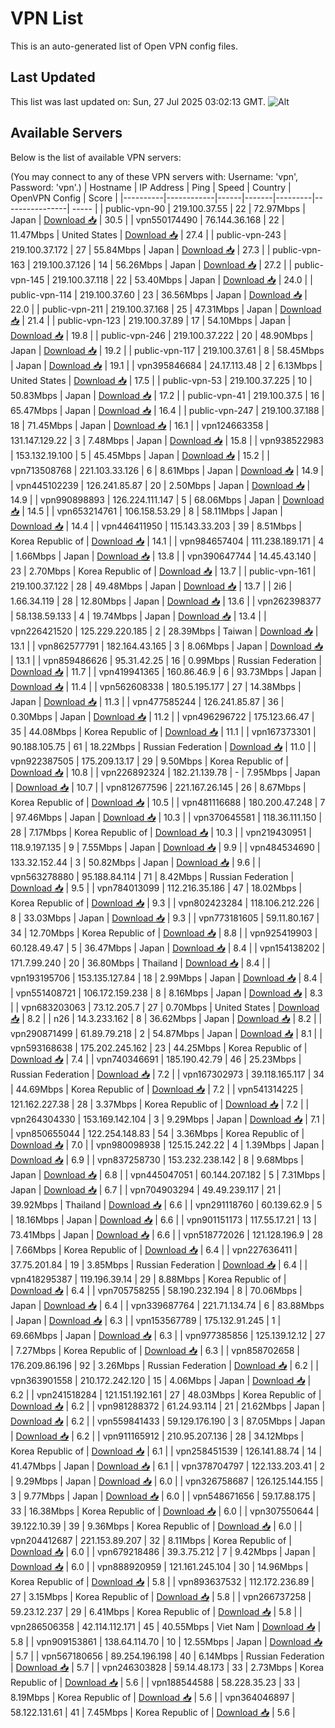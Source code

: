# VPN List

This is an auto-generated list of Open VPN config files.

## Last Updated

This list was last updated on: Sun, 27 Jul 2025 03:02:13 GMT.
![Alt](https://repobeats.axiom.co/api/embed/186b98318ef1479477931607c1ad7d823f12451f.svg "Repobeats analytics image")

## Available Servers

Below is the list of available VPN servers:

(You may connect to any of these VPN servers with: Username: 'vpn', Password: 'vpn'.)
| Hostname | IP Address | Ping | Speed | Country | OpenVPN Config | Score |
|----------|------------|------|-------|---------|----------------| ----- |
| public-vpn-90 | 219.100.37.55 | 22 | 72.97Mbps | Japan | [Download 📥](./configs/server_0_JP.ovpn) | 30.5 |
| vpn550174490 | 76.144.36.168 | 22 | 11.47Mbps | United States | [Download 📥](./configs/server_1_US.ovpn) | 27.4 |
| public-vpn-243 | 219.100.37.172 | 27 | 55.84Mbps | Japan | [Download 📥](./configs/server_2_JP.ovpn) | 27.3 |
| public-vpn-163 | 219.100.37.126 | 14 | 56.26Mbps | Japan | [Download 📥](./configs/server_3_JP.ovpn) | 27.2 |
| public-vpn-145 | 219.100.37.118 | 22 | 53.40Mbps | Japan | [Download 📥](./configs/server_4_JP.ovpn) | 24.0 |
| public-vpn-114 | 219.100.37.60 | 23 | 36.56Mbps | Japan | [Download 📥](./configs/server_5_JP.ovpn) | 22.0 |
| public-vpn-211 | 219.100.37.168 | 25 | 47.31Mbps | Japan | [Download 📥](./configs/server_6_JP.ovpn) | 21.4 |
| public-vpn-123 | 219.100.37.89 | 17 | 54.10Mbps | Japan | [Download 📥](./configs/server_7_JP.ovpn) | 19.8 |
| public-vpn-246 | 219.100.37.222 | 20 | 48.90Mbps | Japan | [Download 📥](./configs/server_8_JP.ovpn) | 19.2 |
| public-vpn-117 | 219.100.37.61 | 8 | 58.45Mbps | Japan | [Download 📥](./configs/server_9_JP.ovpn) | 19.1 |
| vpn395846684 | 24.17.113.48 | 2 | 6.13Mbps | United States | [Download 📥](./configs/server_10_US.ovpn) | 17.5 |
| public-vpn-53 | 219.100.37.225 | 10 | 50.83Mbps | Japan | [Download 📥](./configs/server_11_JP.ovpn) | 17.2 |
| public-vpn-41 | 219.100.37.5 | 16 | 65.47Mbps | Japan | [Download 📥](./configs/server_12_JP.ovpn) | 16.4 |
| public-vpn-247 | 219.100.37.188 | 18 | 71.45Mbps | Japan | [Download 📥](./configs/server_13_JP.ovpn) | 16.1 |
| vpn124663358 | 131.147.129.22 | 3 | 7.48Mbps | Japan | [Download 📥](./configs/server_14_JP.ovpn) | 15.8 |
| vpn938522983 | 153.132.19.100 | 5 | 45.45Mbps | Japan | [Download 📥](./configs/server_15_JP.ovpn) | 15.2 |
| vpn713508768 | 221.103.33.126 | 6 | 8.61Mbps | Japan | [Download 📥](./configs/server_16_JP.ovpn) | 14.9 |
| vpn445102239 | 126.241.85.87 | 20 | 2.50Mbps | Japan | [Download 📥](./configs/server_17_JP.ovpn) | 14.9 |
| vpn990898893 | 126.224.111.147 | 5 | 68.06Mbps | Japan | [Download 📥](./configs/server_18_JP.ovpn) | 14.5 |
| vpn653214761 | 106.158.53.29 | 8 | 58.11Mbps | Japan | [Download 📥](./configs/server_19_JP.ovpn) | 14.4 |
| vpn446411950 | 115.143.33.203 | 39 | 8.51Mbps | Korea Republic of | [Download 📥](./configs/server_20_KR.ovpn) | 14.1 |
| vpn984657404 | 111.238.189.171 | 4 | 1.66Mbps | Japan | [Download 📥](./configs/server_21_JP.ovpn) | 13.8 |
| vpn390647744 | 14.45.43.140 | 23 | 2.70Mbps | Korea Republic of | [Download 📥](./configs/server_22_KR.ovpn) | 13.7 |
| public-vpn-161 | 219.100.37.122 | 28 | 49.48Mbps | Japan | [Download 📥](./configs/server_23_JP.ovpn) | 13.7 |
| 2i6 | 1.66.34.119 | 28 | 12.80Mbps | Japan | [Download 📥](./configs/server_24_JP.ovpn) | 13.6 |
| vpn262398377 | 58.138.59.133 | 4 | 19.74Mbps | Japan | [Download 📥](./configs/server_25_JP.ovpn) | 13.4 |
| vpn226421520 | 125.229.220.185 | 2 | 28.39Mbps | Taiwan | [Download 📥](./configs/server_26_TW.ovpn) | 13.1 |
| vpn862577791 | 182.164.43.165 | 3 | 8.06Mbps | Japan | [Download 📥](./configs/server_27_JP.ovpn) | 13.1 |
| vpn859486626 | 95.31.42.25 | 16 | 0.99Mbps | Russian Federation | [Download 📥](./configs/server_28_RU.ovpn) | 11.7 |
| vpn419941365 | 160.86.46.9 | 6 | 93.73Mbps | Japan | [Download 📥](./configs/server_29_JP.ovpn) | 11.4 |
| vpn562608338 | 180.5.195.177 | 27 | 14.38Mbps | Japan | [Download 📥](./configs/server_30_JP.ovpn) | 11.3 |
| vpn477585244 | 126.241.85.87 | 36 | 0.30Mbps | Japan | [Download 📥](./configs/server_31_JP.ovpn) | 11.2 |
| vpn496296722 | 175.123.66.47 | 35 | 44.08Mbps | Korea Republic of | [Download 📥](./configs/server_32_KR.ovpn) | 11.1 |
| vpn167373301 | 90.188.105.75 | 61 | 18.22Mbps | Russian Federation | [Download 📥](./configs/server_33_RU.ovpn) | 11.0 |
| vpn922387505 | 175.209.13.17 | 29 | 9.50Mbps | Korea Republic of | [Download 📥](./configs/server_34_KR.ovpn) | 10.8 |
| vpn226892324 | 182.21.139.78 | - | 7.95Mbps | Japan | [Download 📥](./configs/server_35_JP.ovpn) | 10.7 |
| vpn812677596 | 221.167.26.145 | 26 | 8.67Mbps | Korea Republic of | [Download 📥](./configs/server_36_KR.ovpn) | 10.5 |
| vpn481116688 | 180.200.47.248 | 7 | 97.46Mbps | Japan | [Download 📥](./configs/server_37_JP.ovpn) | 10.3 |
| vpn370645581 | 118.36.111.150 | 28 | 7.17Mbps | Korea Republic of | [Download 📥](./configs/server_38_KR.ovpn) | 10.3 |
| vpn219430951 | 118.9.197.135 | 9 | 7.55Mbps | Japan | [Download 📥](./configs/server_39_JP.ovpn) | 9.9 |
| vpn484534690 | 133.32.152.44 | 3 | 50.82Mbps | Japan | [Download 📥](./configs/server_40_JP.ovpn) | 9.6 |
| vpn563278880 | 95.188.84.114 | 71 | 8.42Mbps | Russian Federation | [Download 📥](./configs/server_41_RU.ovpn) | 9.5 |
| vpn784013099 | 112.216.35.186 | 47 | 18.02Mbps | Korea Republic of | [Download 📥](./configs/server_42_KR.ovpn) | 9.3 |
| vpn802423284 | 118.106.212.226 | 8 | 33.03Mbps | Japan | [Download 📥](./configs/server_43_JP.ovpn) | 9.3 |
| vpn773181605 | 59.11.80.167 | 34 | 12.70Mbps | Korea Republic of | [Download 📥](./configs/server_44_KR.ovpn) | 8.8 |
| vpn925419903 | 60.128.49.47 | 5 | 36.47Mbps | Japan | [Download 📥](./configs/server_45_JP.ovpn) | 8.4 |
| vpn154138202 | 171.7.99.240 | 20 | 36.80Mbps | Thailand | [Download 📥](./configs/server_46_TH.ovpn) | 8.4 |
| vpn193195706 | 153.135.127.84 | 18 | 2.99Mbps | Japan | [Download 📥](./configs/server_47_JP.ovpn) | 8.4 |
| vpn551408721 | 106.172.159.238 | 8 | 8.16Mbps | Japan | [Download 📥](./configs/server_48_JP.ovpn) | 8.3 |
| vpn683203063 | 73.12.205.7 | 27 | 0.70Mbps | United States | [Download 📥](./configs/server_49_US.ovpn) | 8.2 |
| n26 | 14.3.233.162 | 8 | 36.62Mbps | Japan | [Download 📥](./configs/server_50_JP.ovpn) | 8.2 |
| vpn290871499 | 61.89.79.218 | 2 | 54.87Mbps | Japan | [Download 📥](./configs/server_51_JP.ovpn) | 8.1 |
| vpn593168638 | 175.202.245.162 | 23 | 44.25Mbps | Korea Republic of | [Download 📥](./configs/server_52_KR.ovpn) | 7.4 |
| vpn740346691 | 185.190.42.79 | 46 | 25.23Mbps | Russian Federation | [Download 📥](./configs/server_53_RU.ovpn) | 7.2 |
| vpn167302973 | 39.118.165.117 | 34 | 44.69Mbps | Korea Republic of | [Download 📥](./configs/server_54_KR.ovpn) | 7.2 |
| vpn541314225 | 121.162.227.38 | 28 | 3.37Mbps | Korea Republic of | [Download 📥](./configs/server_55_KR.ovpn) | 7.2 |
| vpn264304330 | 153.169.142.104 | 3 | 9.29Mbps | Japan | [Download 📥](./configs/server_56_JP.ovpn) | 7.1 |
| vpn850655044 | 122.254.148.83 | 54 | 3.36Mbps | Korea Republic of | [Download 📥](./configs/server_57_KR.ovpn) | 7.0 |
| vpn980098938 | 125.15.242.22 | 4 | 1.39Mbps | Japan | [Download 📥](./configs/server_58_JP.ovpn) | 6.9 |
| vpn837258730 | 153.232.238.142 | 8 | 9.68Mbps | Japan | [Download 📥](./configs/server_59_JP.ovpn) | 6.8 |
| vpn445047051 | 60.144.207.182 | 5 | 7.31Mbps | Japan | [Download 📥](./configs/server_60_JP.ovpn) | 6.7 |
| vpn704903294 | 49.49.239.117 | 21 | 39.92Mbps | Thailand | [Download 📥](./configs/server_61_TH.ovpn) | 6.6 |
| vpn291118760 | 60.139.62.9 | 5 | 18.16Mbps | Japan | [Download 📥](./configs/server_62_JP.ovpn) | 6.6 |
| vpn901151173 | 117.55.17.21 | 13 | 73.41Mbps | Japan | [Download 📥](./configs/server_63_JP.ovpn) | 6.6 |
| vpn518772026 | 121.128.196.9 | 28 | 7.66Mbps | Korea Republic of | [Download 📥](./configs/server_64_KR.ovpn) | 6.4 |
| vpn227636411 | 37.75.201.84 | 19 | 3.85Mbps | Russian Federation | [Download 📥](./configs/server_65_RU.ovpn) | 6.4 |
| vpn418295387 | 119.196.39.14 | 29 | 8.88Mbps | Korea Republic of | [Download 📥](./configs/server_66_KR.ovpn) | 6.4 |
| vpn705758255 | 58.190.232.194 | 8 | 70.06Mbps | Japan | [Download 📥](./configs/server_67_JP.ovpn) | 6.4 |
| vpn339687764 | 221.71.134.74 | 6 | 83.88Mbps | Japan | [Download 📥](./configs/server_68_JP.ovpn) | 6.3 |
| vpn153567789 | 175.132.91.245 | 1 | 69.66Mbps | Japan | [Download 📥](./configs/server_69_JP.ovpn) | 6.3 |
| vpn977385856 | 125.139.12.12 | 27 | 7.27Mbps | Korea Republic of | [Download 📥](./configs/server_70_KR.ovpn) | 6.3 |
| vpn858702658 | 176.209.86.196 | 92 | 3.26Mbps | Russian Federation | [Download 📥](./configs/server_71_RU.ovpn) | 6.2 |
| vpn363901558 | 210.172.242.120 | 15 | 4.06Mbps | Japan | [Download 📥](./configs/server_72_JP.ovpn) | 6.2 |
| vpn241518284 | 121.151.192.161 | 27 | 48.03Mbps | Korea Republic of | [Download 📥](./configs/server_73_KR.ovpn) | 6.2 |
| vpn981288372 | 61.24.93.114 | 21 | 21.62Mbps | Japan | [Download 📥](./configs/server_74_JP.ovpn) | 6.2 |
| vpn559841433 | 59.129.176.190 | 3 | 87.05Mbps | Japan | [Download 📥](./configs/server_75_JP.ovpn) | 6.2 |
| vpn911165912 | 210.95.207.136 | 28 | 34.12Mbps | Korea Republic of | [Download 📥](./configs/server_76_KR.ovpn) | 6.1 |
| vpn258451539 | 126.141.88.74 | 14 | 41.47Mbps | Japan | [Download 📥](./configs/server_77_JP.ovpn) | 6.1 |
| vpn378704797 | 122.133.203.41 | 2 | 9.29Mbps | Japan | [Download 📥](./configs/server_78_JP.ovpn) | 6.0 |
| vpn326758687 | 126.125.144.155 | 3 | 9.77Mbps | Japan | [Download 📥](./configs/server_79_JP.ovpn) | 6.0 |
| vpn548671656 | 59.17.88.175 | 33 | 16.38Mbps | Korea Republic of | [Download 📥](./configs/server_80_KR.ovpn) | 6.0 |
| vpn307550644 | 39.122.10.39 | 39 | 9.36Mbps | Korea Republic of | [Download 📥](./configs/server_81_KR.ovpn) | 6.0 |
| vpn204412687 | 221.153.89.207 | 32 | 8.11Mbps | Korea Republic of | [Download 📥](./configs/server_82_KR.ovpn) | 6.0 |
| vpn679218486 | 39.3.75.212 | 7 | 9.42Mbps | Japan | [Download 📥](./configs/server_83_JP.ovpn) | 6.0 |
| vpn888920959 | 121.161.245.104 | 30 | 14.96Mbps | Korea Republic of | [Download 📥](./configs/server_84_KR.ovpn) | 5.8 |
| vpn893637532 | 112.172.236.89 | 27 | 3.15Mbps | Korea Republic of | [Download 📥](./configs/server_85_KR.ovpn) | 5.8 |
| vpn266737258 | 59.23.12.237 | 29 | 6.41Mbps | Korea Republic of | [Download 📥](./configs/server_86_KR.ovpn) | 5.8 |
| vpn286506358 | 42.114.112.171 | 45 | 40.55Mbps | Viet Nam | [Download 📥](./configs/server_87_VN.ovpn) | 5.8 |
| vpn909153861 | 138.64.114.70 | 10 | 12.55Mbps | Japan | [Download 📥](./configs/server_88_JP.ovpn) | 5.7 |
| vpn567180656 | 89.254.196.198 | 40 | 6.14Mbps | Russian Federation | [Download 📥](./configs/server_89_RU.ovpn) | 5.7 |
| vpn246303828 | 59.14.48.173 | 33 | 2.73Mbps | Korea Republic of | [Download 📥](./configs/server_90_KR.ovpn) | 5.6 |
| vpn188544588 | 58.228.35.23 | 33 | 8.19Mbps | Korea Republic of | [Download 📥](./configs/server_91_KR.ovpn) | 5.6 |
| vpn364046897 | 58.122.131.61 | 41 | 7.45Mbps | Korea Republic of | [Download 📥](./configs/server_92_KR.ovpn) | 5.6 |
